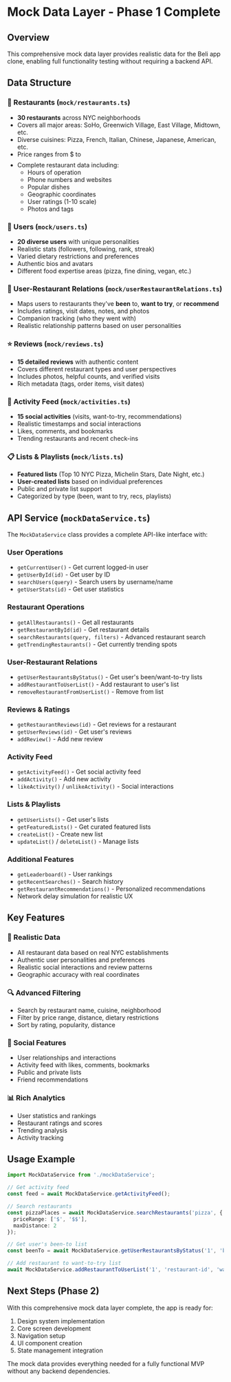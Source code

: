 # Mock Data Layer - Phase 1 Complete

## Overview
This comprehensive mock data layer provides realistic data for the Beli app clone, enabling full functionality testing without requiring a backend API.

## Data Structure

### 🏪 Restaurants (`mock/restaurants.ts`)
- **30 restaurants** across NYC neighborhoods
- Covers all major areas: SoHo, Greenwich Village, East Village, Midtown, etc.
- Diverse cuisines: Pizza, French, Italian, Chinese, Japanese, American, etc.
- Price ranges from $ to $$$$
- Complete restaurant data including:
  - Hours of operation
  - Phone numbers and websites
  - Popular dishes
  - Geographic coordinates
  - User ratings (1-10 scale)
  - Photos and tags

### 👥 Users (`mock/users.ts`)
- **20 diverse users** with unique personalities
- Realistic stats (followers, following, rank, streak)
- Varied dietary restrictions and preferences
- Authentic bios and avatars
- Different food expertise areas (pizza, fine dining, vegan, etc.)

### 🔗 User-Restaurant Relations (`mock/userRestaurantRelations.ts`)
- Maps users to restaurants they've **been** to, **want to try**, or **recommend**
- Includes ratings, visit dates, notes, and photos
- Companion tracking (who they went with)
- Realistic relationship patterns based on user personalities

### ⭐ Reviews (`mock/reviews.ts`)
- **15 detailed reviews** with authentic content
- Covers different restaurant types and user perspectives
- Includes photos, helpful counts, and verified visits
- Rich metadata (tags, order items, visit dates)

### 📱 Activity Feed (`mock/activities.ts`)
- **15 social activities** (visits, want-to-try, recommendations)
- Realistic timestamps and social interactions
- Likes, comments, and bookmarks
- Trending restaurants and recent check-ins

### 📋 Lists & Playlists (`mock/lists.ts`)
- **Featured lists** (Top 10 NYC Pizza, Michelin Stars, Date Night, etc.)
- **User-created lists** based on individual preferences
- Public and private list support
- Categorized by type (been, want to try, recs, playlists)

## API Service (`mockDataService.ts`)

The `MockDataService` class provides a complete API-like interface with:

### User Operations
- `getCurrentUser()` - Get current logged-in user
- `getUserById(id)` - Get user by ID
- `searchUsers(query)` - Search users by username/name
- `getUserStats(id)` - Get user statistics

### Restaurant Operations
- `getAllRestaurants()` - Get all restaurants
- `getRestaurantById(id)` - Get restaurant details
- `searchRestaurants(query, filters)` - Advanced restaurant search
- `getTrendingRestaurants()` - Get currently trending spots

### User-Restaurant Relations
- `getUserRestaurantsByStatus()` - Get user's been/want-to-try lists
- `addRestaurantToUserList()` - Add restaurant to user's list
- `removeRestaurantFromUserList()` - Remove from list

### Reviews & Ratings
- `getRestaurantReviews(id)` - Get reviews for a restaurant
- `getUserReviews(id)` - Get user's reviews
- `addReview()` - Add new review

### Activity Feed
- `getActivityFeed()` - Get social activity feed
- `addActivity()` - Add new activity
- `likeActivity()` / `unlikeActivity()` - Social interactions

### Lists & Playlists
- `getUserLists()` - Get user's lists
- `getFeaturedLists()` - Get curated featured lists
- `createList()` - Create new list
- `updateList()` / `deleteList()` - Manage lists

### Additional Features
- `getLeaderboard()` - User rankings
- `getRecentSearches()` - Search history
- `getRestaurantRecommendations()` - Personalized recommendations
- Network delay simulation for realistic UX

## Key Features

### 🎯 Realistic Data
- All restaurant data based on real NYC establishments
- Authentic user personalities and preferences
- Realistic social interactions and review patterns
- Geographic accuracy with real coordinates

### 🔍 Advanced Filtering
- Search by restaurant name, cuisine, neighborhood
- Filter by price range, distance, dietary restrictions
- Sort by rating, popularity, distance

### 👫 Social Features
- User relationships and interactions
- Activity feed with likes, comments, bookmarks
- Public and private lists
- Friend recommendations

### 📊 Rich Analytics
- User statistics and rankings
- Restaurant ratings and scores
- Trending analysis
- Activity tracking

## Usage Example

```typescript
import MockDataService from './mockDataService';

// Get activity feed
const feed = await MockDataService.getActivityFeed();

// Search restaurants
const pizzaPlaces = await MockDataService.searchRestaurants('pizza', {
  priceRange: ['$', '$$'],
  maxDistance: 2
});

// Get user's been-to list
const beenTo = await MockDataService.getUserRestaurantsByStatus('1', 'been');

// Add restaurant to want-to-try list
await MockDataService.addRestaurantToUserList('1', 'restaurant-id', 'want_to_try');
```

## Next Steps (Phase 2)

With this comprehensive mock data layer complete, the app is ready for:
1. Design system implementation
2. Core screen development
3. Navigation setup
4. UI component creation
5. State management integration

The mock data provides everything needed for a fully functional MVP without any backend dependencies.